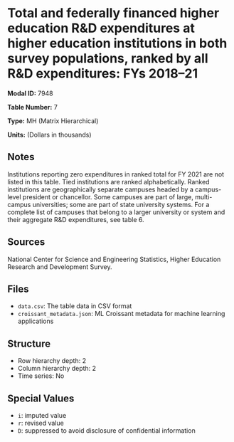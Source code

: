 # Total and federally financed higher education R&D expenditures at higher education institutions in both survey populations, ranked by all R&D expenditures: FYs 2018–21

**Modal ID:** 7948

**Table Number:** 7

**Type:** MH (Matrix Hierarchical)

**Units:** (Dollars in thousands)

## Notes

Institutions reporting zero expenditures in ranked total for FY 2021 are not listed in this table. Tied institutions are ranked alphabetically. Ranked institutions are geographically separate campuses headed by a campus-level president or chancellor. Some campuses are part of large, multi-campus universities; some are part of state university systems. For a complete list of campuses that belong to a larger university or system and their aggregate R&D expenditures, see table 6.

## Sources

National Center for Science and Engineering Statistics, Higher Education Research and Development Survey.

## Files

- `data.csv`: The table data in CSV format
- `croissant_metadata.json`: ML Croissant metadata for machine learning applications

## Structure

- Row hierarchy depth: 2
- Column hierarchy depth: 2
- Time series: No

## Special Values

- `i`: imputed value
- `r`: revised value
- `D`: suppressed to avoid disclosure of confidential information
